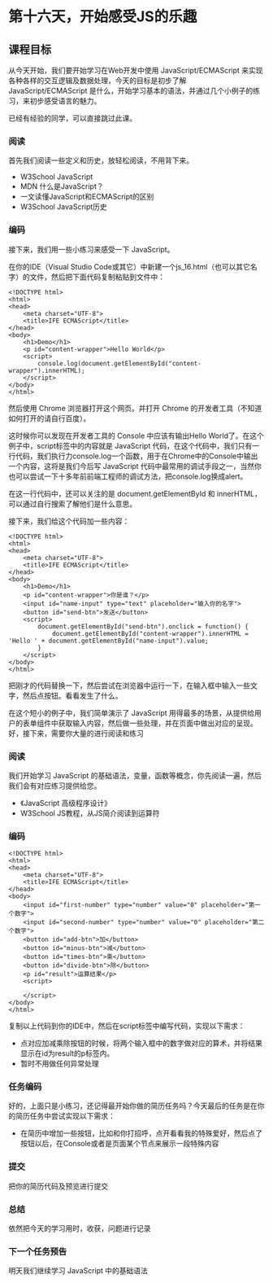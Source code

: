 # 第十六天，开始感受JS的乐趣
## 课程目标
从今天开始，我们要开始学习在Web开发中使用 JavaScript/ECMAScript 来实现各种各样的交互逻辑及数据处理，今天的目标是初步了解 JavaScript/ECMAScript 是什么，开始学习基本的语法，并通过几个小例子的练习，来初步感受语言的魅力。

已经有经验的同学，可以直接跳过此课。

### 阅读
首先我们阅读一些定义和历史，放轻松阅读，不用背下来。

+ W3School JavaScript
+ MDN 什么是JavaScript？
+ 一文读懂JavaScript和ECMAScript的区别
+ W3School JavaScript历史
### 编码
接下来，我们用一些小练习来感受一下 JavaScript。

在你的IDE（Visual Studio Code或其它）中新建一个js_16.html（也可以其它名字）的文件，然后把下面代码复制粘贴到文件中：

    <!DOCTYPE html>
    <html>
    <head>
        <meta charset="UTF-8">    
        <title>IFE ECMAScript</title>
    </head>
    <body>
        <h1>Demo</h1>
        <p id="content-wrapper">Hello World</p>
        <script>
            console.log(document.getElementById("content-wrapper").innerHTML);
        </script>
    </body>
    </html>
然后使用 Chrome 浏览器打开这个网页。并打开 Chrome 的开发者工具（不知道如何打开的请自行百度）。

这时候你可以发现在开发者工具的 Console 中应该有输出Hello World了。在这个例子中，script标签中的内容就是 JavaScript 代码，在这个代码中，我们只有一行代码，我们执行力console.log一个函数，用于在Chrome中的Console中输出一个内容，这将是我们今后写 JavaScript 代码中最常用的调试手段之一，当然你也可以尝试一下十多年前前端工程师的调试方法，把console.log换成alert。

在这一行代码中，还可以关注的是 document.getElementById 和 innerHTML，可以通过自行搜索了解他们是什么意思。

接下来，我们给这个代码加一些内容：

    <!DOCTYPE html>
    <html>
    <head>
        <meta charset="UTF-8">    
        <title>IFE ECMAScript</title>
    </head>
    <body>
        <h1>Demo</h1>
        <p id="content-wrapper">你是谁？</p>
        <input id="name-input" type="text" placeholder="输入你的名字">
        <button id="send-btn">发送</button>
        <script>        
            document.getElementById("send-btn").onclick = function() {
                document.getElementById("content-wrapper").innerHTML = 'Hello ' + document.getElementById("name-input").value;
            }
        </script>
    </body>
    </html>
把刚才的代码替换一下，然后尝试在浏览器中运行一下，在输入框中输入一些文字，然后点按钮。看看发生了什么。

在这个短小的例子中，我们简单演示了 JavaScript 用得最多的场景，从提供给用户的表单组件中获取输入内容，然后做一些处理，并在页面中做出对应的呈现。好，接下来，需要你大量的进行阅读和练习

### 阅读
我们开始学习 JavaScript 的基础语法，变量，函数等概念，你先阅读一遍，然后我们会有对应练习提供给您。

+ 《JavaScript 高级程序设计》
+ W3School JS教程，从JS简介阅读到运算符
### 编码
    <!DOCTYPE html>
    <html>
    <head>
        <meta charset="UTF-8">    
        <title>IFE ECMAScript</title>
    </head>
    <body>        
        <input id="first-number" type="number" value="0" placeholder="第一个数字">
        <input id="second-number" type="number" value="0" placeholder="第二个数字">
        <button id="add-btn">加</button>
        <button id="minus-btn">减</button>
        <button id="times-btn">乘</button>
        <button id="divide-btn">除</button>
        <p id="result">运算结果</p>
        <script>

        </script>
    </body>
    </html>
复制以上代码到你的IDE中，然后在script标签中编写代码，实现以下需求：

+ 点对应加减乘除按钮的时候，将两个输入框中的数字做对应的算术，并将结果显示在id为result的p标签内。
+ 暂时不用做任何异常处理
### 任务编码
好的，上面只是小练习，还记得最开始你做的简历任务吗？今天最后的任务是在你的简历任务中尝试实现以下需求：

+ 在简历中增加一些按钮，比如和你打招呼，点开看看我的特殊爱好，然后点了按钮以后，在Console或者是页面某个节点来展示一段特殊内容
### 提交
把你的简历代码及预览进行提交

### 总结
依然把今天的学习用时，收获，问题进行记录

### 下一个任务预告
明天我们继续学习 JavaScript 中的基础语法